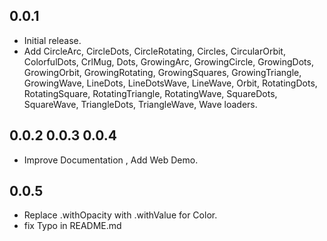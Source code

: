 ## 0.0.1


- Initial release.
- Add CircleArc, CircleDots, CircleRotating, Circles, CircularOrbit, ColorfulDots, CrlMug, Dots, GrowingArc, GrowingCircle, GrowingDots, GrowingOrbit, GrowingRotating, GrowingSquares, GrowingTriangle, GrowingWave, LineDots, LineDotsWave, LineWave, Orbit, RotatingDots, RotatingSquare, RotatingTriangle, RotatingWave, SquareDots, SquareWave, TriangleDots, TriangleWave, Wave loaders.


## 0.0.2  0.0.3  0.0.4
- Improve Documentation , Add Web Demo.

## 0.0.5
- Replace .withOpacity with .withValue for Color.
- fix Typo in README.md